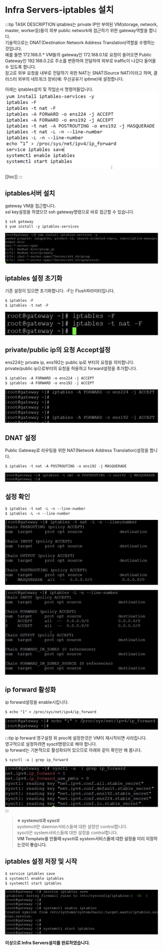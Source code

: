 # Infra Servers-iptables 설치

:::tip TASK DESCRIPTION
iptables는 private IP만 부여된 VM(storage, network, master, worker등)들이 외부 public network에 접근하기 위한 gateway역할을 합니다.  
기술적으로는 DNAT(Destination Network Address Translation)역할을 수행하는것입니다.  
예를 들면 172.168.0.* VM들의 gateway인 172.168.0.1로 요청이 들어오면 Public Gateway인 192.168.0.2로 주소를 변환하여 전달하여 외부로 traffic이 나갔다 들어올 수 있도록 합니다.    
참고로 외부 요청을 내부로 전달하기 위한 NAT는 SNAT(Source NAT)이라고 하며, 클러스터 외부의 네트워크 장비(예: 무선공유기 iptime)에 설정합니다.  

아래는 iptables설치 및 작업순서 명령어들입니다.  
![](./img/2020-05-25-00-40-51.png)

[[toc]] 
:::

## iptables서버 설치
gateway VM을 접근합니다.  
ssl key설정을 하였으므 ssh gateway명령으로 바로 접근할 수 있습니다.  
```
$ ssh gateway
$ yum install -y iptables-services
```
![](./img/2020-05-25-00-45-57.png)

## iptables 설정 초기화
기존 설정이 있으면 초기화합니다.  -F는 Flush파라미터입니다.  
```
$ iptables -F
$ iptables -t nat -F
```

![](./img/2020-05-25-00-47-28.png)

##  private/public ip의 요청 Accept설정
ens224는 private ip, ens192는 public ip로 부터의 요청을 의미합니다.  
private/public ip으로부터의 요청을 허용하고 forward설정을 추가합니다.  
```
$ iptables -A FORWARD -o ens224 -j ACCEPT
$ iptables -A FORWARD -o ens192 -j ACCEPT
```
![](./img/2020-05-25-00-59-02.png)

## DNAT 설정 
Public Gateway로 라우팅을 위한 NAT(Network Address Translation)설정을 합니다.   
```
$ iptables -t nat -A POSTROUTING -o ens192 -j MASQUERADE
```
![](./img/2020-05-25-01-04-17.png)

## 설정 확인
```
$ iptables -t nat -L -n --line-number
$ iptables -L -n --line-number
```
![](./img/2020-05-25-01-10-45.png)

![](./img/2020-05-25-01-11-18.png)

## ip forward 활성화
ip forward설정을 enable시킵니다.  
```
$ echo "1" > /proc/sys/net/ipv4/ip_forward
```
![](./img/2020-05-25-01-13-51.png)

:::tip ip forward 영구설정
위 proc에 설정한것은 VM이 재시작되면 사라집니다.  
영구적으로 설정하려면 sysctl명령으로 해야 합니다.  
ip forward는 기본적으로 활성화되어 있으므로 아래와 같이 확인만 해 봅니다.   
```
$ sysctl -a | grep ip_forward
```
![](./img/2020-05-25-01-20-52.png)
:::

> **※ systemctl과 sysctl** \
systemctl은 daemon서비스들에 대한 설정만 control합니다.\
sysctl은 system서비스들에 대한 설정을 control합니다. \
**VM Template을 만들때 sysctl로 system서비스들에 대한 설정을 미리 지정하는것이 좋습니다.**   

## iptables 설정 저장 및 시작
```
$ service iptables save
$ systemctl enable iptables
$ systemctl start iptables
```
![](./img/2020-05-25-01-18-14.png)

**이상으로 Infra Servers설치를 완료하였습니다.**
